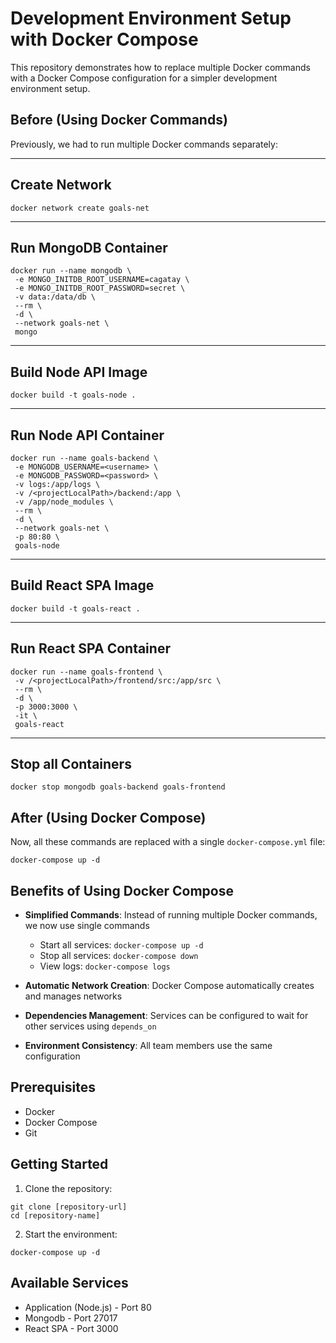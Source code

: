 # Development Environment Setup with Docker Compose

This repository demonstrates how to replace multiple Docker commands with a Docker Compose configuration for a simpler development environment setup.

## Before (Using Docker Commands)

Previously, we had to run multiple Docker commands separately:

---

## Create Network

```
docker network create goals-net
```

---

## Run MongoDB Container

```
docker run --name mongodb \
 -e MONGO_INITDB_ROOT_USERNAME=cagatay \
 -e MONGO_INITDB_ROOT_PASSWORD=secret \
 -v data:/data/db \
 --rm \
 -d \
 --network goals-net \
 mongo
```

---

## Build Node API Image

```
docker build -t goals-node .
```

---

## Run Node API Container

```
docker run --name goals-backend \
 -e MONGODB_USERNAME=<username> \
 -e MONGODB_PASSWORD=<password> \
 -v logs:/app/logs \
 -v /<projectLocalPath>/backend:/app \
 -v /app/node_modules \
 --rm \
 -d \
 --network goals-net \
 -p 80:80 \
 goals-node
```

---

## Build React SPA Image

```
docker build -t goals-react .
```

---

## Run React SPA Container

```
docker run --name goals-frontend \
 -v /<projectLocalPath>/frontend/src:/app/src \
 --rm \
 -d \
 -p 3000:3000 \
 -it \
 goals-react
```

---

## Stop all Containers

```
docker stop mongodb goals-backend goals-frontend
```

## After (Using Docker Compose)

Now, all these commands are replaced with a single `docker-compose.yml` file:

```
docker-compose up -d
```

## Benefits of Using Docker Compose

- **Simplified Commands**: Instead of running multiple Docker commands, we now use single commands

  - Start all services: `docker-compose up -d`
  - Stop all services: `docker-compose down`
  - View logs: `docker-compose logs`

- **Automatic Network Creation**: Docker Compose automatically creates and manages networks

- **Dependencies Management**: Services can be configured to wait for other services using `depends_on`

- **Environment Consistency**: All team members use the same configuration

## Prerequisites

- Docker
- Docker Compose
- Git

## Getting Started

1. Clone the repository:

```
git clone [repository-url]
cd [repository-name]
```

2. Start the environment:

```
docker-compose up -d
```

## Available Services

- Application (Node.js) - Port 80
- Mongodb - Port 27017
- React SPA - Port 3000
